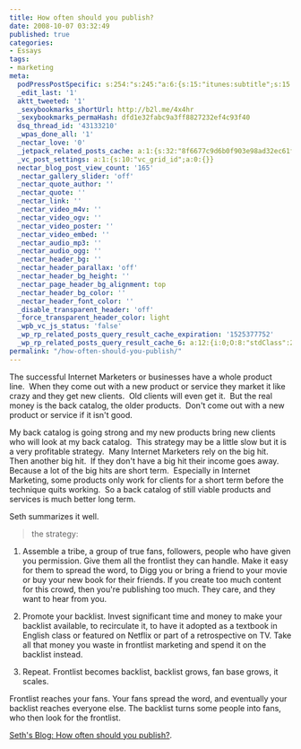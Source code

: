 ```yaml
---
title: How often should you publish?
date: 2008-10-07 03:32:49
published: true
categories:
- Essays
tags:
- marketing
meta:
  podPressPostSpecific: s:254:"s:245:"a:6:{s:15:"itunes:subtitle";s:15:"##PostExcerpt##";s:14:"itunes:summary";s:15:"##PostExcerpt##";s:15:"itunes:keywords";s:17:"##WordPressCats##";s:13:"itunes:author";s:10:"##Global##";s:15:"itunes:explicit";s:2:"No";s:12:"itunes:block";s:2:"No";}";";
  _edit_last: '1'
  aktt_tweeted: '1'
  _sexybookmarks_shortUrl: http://b2l.me/4x4hr
  _sexybookmarks_permaHash: dfd1e32fabc9a3ff8827232ef4c93f40
  dsq_thread_id: '43133210'
  _wpas_done_all: '1'
  _nectar_love: '0'
  _jetpack_related_posts_cache: a:1:{s:32:"8f6677c9d6b0f903e98ad32ec61f8deb";a:2:{s:7:"expires";i:1465834007;s:7:"payload";a:3:{i:0;a:1:{s:2:"id";i:4935;}i:1;a:1:{s:2:"id";i:1195;}i:2;a:1:{s:2:"id";i:968;}}}}
  _vc_post_settings: a:1:{s:10:"vc_grid_id";a:0:{}}
  nectar_blog_post_view_count: '165'
  _nectar_gallery_slider: 'off'
  _nectar_quote_author: ''
  _nectar_quote: ''
  _nectar_link: ''
  _nectar_video_m4v: ''
  _nectar_video_ogv: ''
  _nectar_video_poster: ''
  _nectar_video_embed: ''
  _nectar_audio_mp3: ''
  _nectar_audio_ogg: ''
  _nectar_header_bg: ''
  _nectar_header_parallax: 'off'
  _nectar_header_bg_height: ''
  _nectar_page_header_bg_alignment: top
  _nectar_header_bg_color: ''
  _nectar_header_font_color: ''
  _disable_transparent_header: 'off'
  _force_transparent_header_color: light
  _wpb_vc_js_status: 'false'
  _wp_rp_related_posts_query_result_cache_expiration: '1525377752'
  _wp_rp_related_posts_query_result_cache_6: a:12:{i:0;O:8:"stdClass":2:{s:7:"post_id";s:4:"4935";s:5:"score";s:17:"60.02479576821014";}i:1;O:8:"stdClass":2:{s:7:"post_id";s:4:"1133";s:5:"score";s:17:"53.42851413983565";}i:2;O:8:"stdClass":2:{s:7:"post_id";s:4:"4873";s:5:"score";s:18:"50.791306937085324";}i:3;O:8:"stdClass":2:{s:7:"post_id";s:4:"8192";s:5:"score";s:17:"45.60245658602912";}i:4;O:8:"stdClass":2:{s:7:"post_id";s:4:"7097";s:5:"score";s:18:"45.425669491756395";}i:5;O:8:"stdClass":2:{s:7:"post_id";s:4:"1183";s:5:"score";s:17:"44.27140106503673";}i:6;O:8:"stdClass":2:{s:7:"post_id";s:3:"267";s:5:"score";s:17:"44.27140106503673";}i:7;O:8:"stdClass":2:{s:7:"post_id";s:3:"381";s:5:"score";s:18:"43.644991254751915";}i:8;O:8:"stdClass":2:{s:7:"post_id";s:4:"1195";s:5:"score";s:17:"42.91462729626032";}i:9;O:8:"stdClass":2:{s:7:"post_id";s:4:"1261";s:5:"score";s:18:"42.079156894827165";}i:10;O:8:"stdClass":2:{s:7:"post_id";s:4:"1923";s:5:"score";s:17:"41.54977178633705";}i:11;O:8:"stdClass":2:{s:7:"post_id";s:4:"4500";s:5:"score";s:17:"41.41488922474598";}}
permalink: "/how-often-should-you-publish/"
---
```

The successful Internet Marketers or businesses have a whole product line.  When they come out with a new product or service they market it like crazy and they get new clients.  Old clients will even get it.  But the real money is the back catalog, the older products.  Don't come out with a new product or service if it isn't good.

My back catalog is going strong and my new products bring new clients who will look at my back catalog.  This strategy may be a little slow but it is a very profitable strategy.  Many Internet Marketers rely on the big hit.  Then another big hit.  If they don't have a big hit their income goes away.  Because a lot of the big hits are short term.  Especially in Internet Marketing, some products only work for clients for a short term before the technique quits working.  So a back catalog of still viable products and services is much better long term.

Seth summarizes it well.
>the strategy:

1. Assemble a tribe, a group of true fans, followers, people who have given you permission. Give them all the frontlist they can handle. Make it easy for them to spread the word, to Digg you or bring a friend to your movie or buy your new book for their friends. If you create too much content for this crowd, then you're publishing too much. They care, and they want to hear from you.

2. Promote your backlist. Invest significant time and money to make your backlist available, to recirculate it, to have it adopted as a textbook in English class or featured on Netflix or part of a retrospective on TV. Take all that money you waste in frontlist marketing and spend it on the backlist instead.

3. Repeat. Frontlist becomes backlist, backlist grows, fan base grows, it scales.

Frontlist reaches your fans. Your fans spread the word, and eventually your backlist reaches everyone else. The backlist turns some people into fans, who then look for the frontlist.</blockquote>
<p><a href="http://sethgodin.typepad.com/seths_blog/2008/09/how-often-shoul.html" rel="nofollow">Seth's Blog: How often should you publish?</a>.
